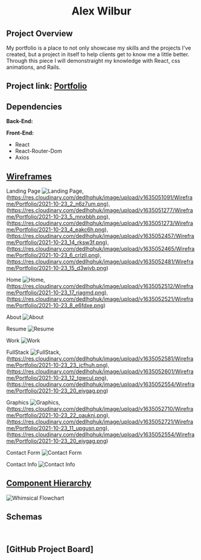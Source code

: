<h1 align="center"><strong>Alex Wilbur</strong></h1>

## Project Overview

My portfolio is a place to not only showcase my skills and the projects I've created, but a project in itself to help clients get to know me a little better. Through this piece I will demonstraight my knowledge with React, css animations, and Rails.

## Project link: [Portfolio]()

## Dependencies

<b>Back-End:</b>



<b>Front-End:</b>

- React
- React-Router-Dom
- Axios

## [Wireframes](https://www.figma.com/file/6XNinT57ClerMoHNxz5zER/Portfolio?node-id=0%3A1)

Landing Page
![Landing Page](https://res.cloudinary.com/dedlhqhuk/image/upload/v1635051097/Wireframe/Portfolio/2021-10-23_3_td4zkb.png),
(https://res.cloudinary.com/dedlhqhuk/image/upload/v1635051091/Wireframe/Portfolio/2021-10-23_2_n6z7um.png),
(https://res.cloudinary.com/dedlhqhuk/image/upload/v1635051277/Wireframe/Portfolio/2021-10-23_5_mnxbbh.png),
(https://res.cloudinary.com/dedlhqhuk/image/upload/v1635051273/Wireframe/Portfolio/2021-10-23_4_eakc6h.png),
(https://res.cloudinary.com/dedlhqhuk/image/upload/v1635052457/Wireframe/Portfolio/2021-10-23_14_rksw3f.png),
(https://res.cloudinary.com/dedlhqhuk/image/upload/v1635052465/Wireframe/Portfolio/2021-10-23_6_crlzll.png),
(https://res.cloudinary.com/dedlhqhuk/image/upload/v1635052481/Wireframe/Portfolio/2021-10-23_15_d3wjvb.png)

Home
![Home](https://res.cloudinary.com/dedlhqhuk/image/upload/v1635052500/Wireframe/Portfolio/2021-10-23_16_brk1uf.png),
(https://res.cloudinary.com/dedlhqhuk/image/upload/v1635052512/Wireframe/Portfolio/2021-10-23_17_riagmd.png),
(https://res.cloudinary.com/dedlhqhuk/image/upload/v1635052521/Wireframe/Portfolio/2021-10-23_8_e6fdxe.png)

About
![About](https://res.cloudinary.com/dedlhqhuk/image/upload/v1635052770/Wireframe/Portfolio/2021-10-23_18_mhbrby.png)

Resume
![Resume](https://res.cloudinary.com/dedlhqhuk/image/upload/v1635052779/Wireframe/Portfolio/2021-10-23_19_ban8f1.png)

Work
![Work](https://res.cloudinary.com/dedlhqhuk/image/upload/v1635052554/Wireframe/Portfolio/2021-10-23_20_ejygag.png)

FullStack
![FullStack](https://res.cloudinary.com/dedlhqhuk/image/upload/v1635052570/Wireframe/Portfolio/2021-10-23_9_gyfkvt.png),
(https://res.cloudinary.com/dedlhqhuk/image/upload/v1635052581/Wireframe/Portfolio/2021-10-23_23_jcfhuh.png),
(https://res.cloudinary.com/dedlhqhuk/image/upload/v1635052601/Wireframe/Portfolio/2021-10-23_12_tgwcul.png),
(https://res.cloudinary.com/dedlhqhuk/image/upload/v1635052554/Wireframe/Portfolio/2021-10-23_20_ejygag.png)

Graphics
![Graphics](https://res.cloudinary.com/dedlhqhuk/image/upload/v1635052696/Wireframe/Portfolio/2021-10-23_10_cizxzl.png),
(https://res.cloudinary.com/dedlhqhuk/image/upload/v1635052710/Wireframe/Portfolio/2021-10-23_22_oaukni.png),
(https://res.cloudinary.com/dedlhqhuk/image/upload/v1635052721/Wireframe/Portfolio/2021-10-23_11_upgusn.png),
(https://res.cloudinary.com/dedlhqhuk/image/upload/v1635052554/Wireframe/Portfolio/2021-10-23_20_ejygag.png)

Contact Form
![Contact Form](https://res.cloudinary.com/dedlhqhuk/image/upload/v1635052799/Wireframe/Portfolio/2021-10-23_21_rtmfxm.png)

Contact Info
![Contact Info](https://res.cloudinary.com/dedlhqhuk/image/upload/v1635052808/Wireframe/Portfolio/2021-10-23_13_thzyed.png)

## [Component Hierarchy](https://whimsical.com/portfolio-GAWqzU1ZKKh4949QQaBFBL)

![Whimsical Flowchart](https://res.cloudinary.com/dedlhqhuk/image/upload/v1635049417/2021-10-23_cgkbex.png)

## Schemas

<b></b>

```


```

## [GitHub Project Board]
